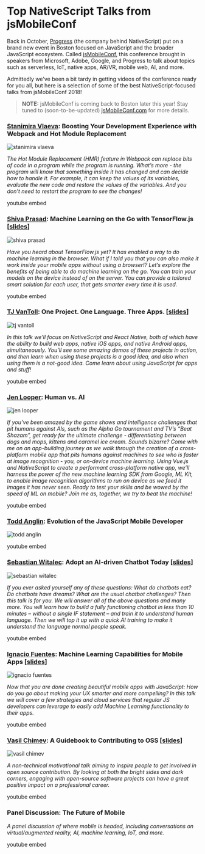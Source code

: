 # Top NativeScript Talks from jsMobileConf

Back in October, [Progress](https://www.progress.com/) (the company behind NativeScript) put on a brand new event in Boston focused on JavaScript and the broader JavaScript ecosystem. Called [jsMobileConf](https://jsmobileconf.com/), this conference brought in speakers from Microsoft, Adobe, Google, and Progress to talk about topics such as serverless, IoT, native apps, AR/VR, mobile web, AI, and more.

Admittedly we've been a bit tardy in getting videos of the conference ready for you all, but here is a selection of some of the best NativeScript-focused talks from jsMobileConf 2018!

> **NOTE:** jsMobileConf is coming back to Boston later this year! Stay tuned to (soon-to-be-updated) [jsMobileConf.com](https://jsmobileconf.com/) for more details.

### [Stanimira Vlaeva](https://twitter.com/StanimiraVlaeva): Boosting Your Development Experience with Webpack and Hot Module Replacement

![stanimira vlaeva](stanimiravlaeva.jpg)

*The Hot Module Replacement (HMR) feature in Webpack can replace bits of code in a program while the program is running. What’s more - the program will know that something inside it has changed and can decide how to handle it. For example, it can keep the values of its variables, evaluate the new code and restore the values of the variables. And you don’t need to restart the program to see the changes!*

youtube embed

### [Shiva Prasad](https://twitter.com/MultiShiv19): Machine Learning on the Go with TensorFlow.js [[slides](https://shiv19.com/tfjsns)]

![shiva prasad](shivaprasad.jpg)

*Have you heard about TensorFlow.js yet? It has enabled a way to do machine learning in the browser. What if I told you that you can also make it work inside your mobile apps without using a browser!? Let’s explore the benefits of being able to do machine learning on the go. You can train your models on the device instead of on the server. You can provide a tailored smart solution for each user, that gets smarter every time it is used.*

youtube embed

### [TJ VanToll](https://twitter.com/tjvantoll): One Project. One Language. Three Apps. [[slides](https://github.com/rdlauer/jsmobileconf-2018-speakers/blob/master/VanToll%20-%20Three%20Apps.pptx?raw=true)]

![tj vantoll](tjvantoll.jpg)

*In this talk we’ll focus on NativeScript and React Native, both of which have the ability to build web apps, native iOS apps, and native Android apps, simultaneously. You’ll see some amazing demos of these projects in action, and then learn when using these projects is a good idea, and also when using them is a not-good idea. Come learn about using JavaScript for apps and stuff!*

youtube embed

### [Jen Looper](https://twitter.com/jenlooper): Human vs. AI

![jen looper](jenlooper.jpg)

*If you’ve been amazed by the game shows and intelligence challenges that pit humans against AIs, such as the Alpha Go tournament and TV’s “Beat Shazam”, get ready for the ultimate challenge - differentiating between dogs and mops, kittens and caramel ice cream. Sounds bizarre? Come with me on an app-building journey as we walk through the creation of a cross-platform mobile app that pits humans against machines to see who is faster at image recognition - you, or on-device machine learning. Using Vue.js and NativeScript to create a performant cross-platform native app, we’ll harness the power of the new machine learning SDK from Google, ML Kit, to enable image recognition algorithms to run on device as we feed it images it has never seen. Ready to test your skills and be wowed by the speed of ML on mobile? Join me as, together, we try to beat the machine!*

youtube embed

### [Todd Anglin](https://twitter.com/toddanglin): Evolution of the JavaScript Mobile Developer

![todd anglin](toddanglin.jpg)

youtube embed

### [Sebastian Witalec](https://twitter.com/sebawita): Adopt an AI-driven Chatbot Today [[slides](https://github.com/rdlauer/jsmobileconf-2018-speakers/blob/master/Witalec%20-%20Chat%20Bots.key?raw=true)]

![sebastian witalec](sebastianwitalec.jpg)

*If you ever asked yourself any of these questions: What do chatbots eat? Do chatbots have dreams? What are the usual chatbot challenges? Then this talk is for you. We will answer all of the above questions and many more. You will learn how to build a fully functioning chatbot in less than 10 minutes – without a single IF statement – and train it to understand human language. Then we will top it up with a quick AI training to make it understand the language normal people speak.*

youtube embed

### [Ignacio Fuentes](https://twitter.com/ignacioafuentes): Machine Learning Capabilities for Mobile Apps [[slides](https://slides.com/ignaciofuentes/introducing-nativescript#/)]

![ignacio fuentes](ignaciofuentes.jpg)

*Now that you are done creating beautiful mobile apps with JavaScript: How do you go about making your UX smarter and more compelling? In this talk we will cover a few strategies and cloud services that regular JS developers can leverage to easily add Machine Learning functionality to their apps.*

youtube embed

### [Vasil Chimev](https://twitter.com/vchimev): A Guidebook to Contributing to OSS [[slides](https://docs.google.com/presentation/d/1krbryOXHjEttdgEsT_Zvt7ehH2haNm-dfuNho-mM8wA/edit#slide=id.g4545fd4e7f_0_89)]

![vasil chimev](vasilchimev.jpg)

*A non-technical motivational talk aiming to inspire people to get involved in open source contribution. By looking at both the bright sides and dark corners, engaging with open-source software projects can have a great positive impact on a professional career.*

youtube embed

### Panel Discussion: The Future of Mobile

*A panel discussion of where mobile is headed, including conversations on virtual/augmented reality, AI, machine learning, IoT, and more.*

youtube embed


